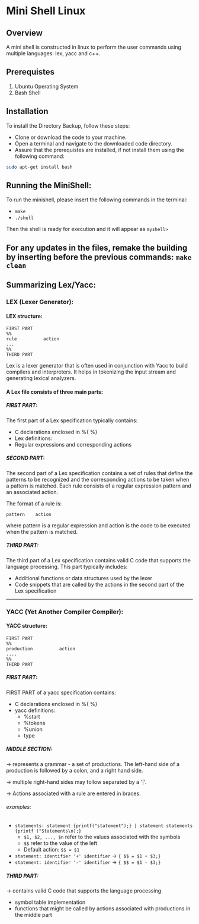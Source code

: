 # Mini Shell Linux

## **Overview**
A mini shell is constructed in linux to perform the user commands using multiple languages: lex, yacc and c++. 

## Prerequistes

1. Ubuntu Operating System
2. Bash Shell

## Installation

To install the Directory Backup, follow these steps:

- Clone or download the code to your machine.
- Open a terminal and navigate to the downloaded code directory.
- Assure that the prerequistes are installed, if not install them using the following command:

```bash
sudo apt-get install bash
```

## **Running the MiniShell:**
To run the minishell, please insert the following commands in the terminal:
 * ```make```
 * ```./shell```

Then the shell is ready for execution and it will appear as ```myshell>```

For any updates in the files, remake the building by inserting before the previous commands:
```make clean```
---
## **Summarizing Lex/Yacc:**
### LEX (Lexer Generator):

#### LEX structure:
```
FIRST PART
%%
rule          action
...
%%
THIRD PART
```
Lex is a lexer generator that is often used in conjunction with Yacc to build compilers and interpreters. It helps in tokenizing the input stream and generating lexical analyzers.

#### **A Lex file consists of three main parts:**

##### **FIRST PART:**

The first part of a Lex specification typically contains:

* C declarations enclosed in %{ %}
* Lex definitions:
 * Regular expressions and corresponding actions

##### **SECOND PART:**

The second part of a Lex specification contains a set of rules that define the patterns to be recognized and the corresponding actions to be taken when a pattern is matched. Each rule consists of a regular expression pattern and an associated action.

The format of a rule is:
```
pattern    action
```
where pattern is a regular expression and action is the code to be executed when the pattern is matched.

##### **THIRD PART:**

The third part of a Lex specification contains valid C code that supports the language processing. This part typically includes:

* Additional functions or data structures used by the lexer
* Code snippets that are called by the actions in the second part of the Lex specification

---
### YACC (Yet Another Compiler Compiler):

#### YACC structure:
```
FIRST PART
%%
production          action
....
%%
THIRD PART
```
##### **FIRST PART:**
FIRST PART of a yacc specification contains:
* C declarations enclosed in %{ %}
* yacc definitions:
  * %start
  * %tokens
  * %union
  * type

##### **MIDDLE SECTION:**
-> represents a grammar - a set of productions. The left-hand side of a production is followed by a colon, and a right hand side.

-> multiple right-hand sides may follow separated by a '|'.

-> Actions associated with a rule are entered in braces.

###### examples:
* ```statements: statement {printf("statement");} | statement statements  {printf ("Statements\n);}```
    * ```$1, $2, ..., $n``` refer to the values associated with the symbols
    * ```$$``` refer to the value of the left
    * Default action: ```$$ = $1```  
* ```statement: identifier '+' identifier``` -> ```{ $$ = $1 + $3;}```
* ```statement: identifier '-' identifier``` -> ```{ $$ = $1 - $3;}```

##### **THIRD PART:**
-> contains valid C code that supports the language processing
  * symbol table implementation
  * functions that might be called by actions associated with productions in the middle part
